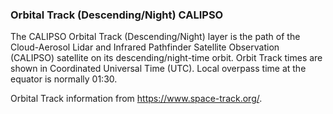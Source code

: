 ### Orbital Track (Descending/Night) CALIPSO
The CALIPSO Orbital Track (Descending/Night) layer is the path of the  Cloud-Aerosol Lidar and Infrared Pathfinder Satellite Observation (CALIPSO) satellite on its descending/night-time orbit. Orbit Track times are shown in Coordinated Universal Time (UTC). Local overpass time at the equator is normally 01:30.

Orbital Track information from <https://www.space-track.org/>.
